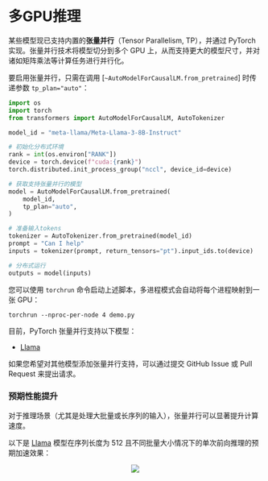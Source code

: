 <!--Copyright 2024 The HuggingFace Team. All rights reserved.

Licensed under the Apache License, Version 2.0 (the "License"); you may not use this file except in compliance with
the License. You may obtain a copy of the License at

http://www.apache.org/licenses/LICENSE-2.0

Unless required by applicable law or agreed to in writing, software distributed under the License is distributed on
an "AS IS" BASIS, WITHOUT WARRANTIES OR CONDITIONS OF ANY KIND, either express or implied. See the License for the

⚠️ Note that this file is in Markdown but contain specific syntax for our doc-builder (similar to MDX) that may not be
rendered properly in your Markdown viewer.

-->

# 多GPU推理

某些模型现已支持内置的**张量并行**（Tensor Parallelism, TP），并通过 PyTorch 实现。张量并行技术将模型切分到多个 GPU 上，从而支持更大的模型尺寸，并对诸如矩阵乘法等计算任务进行并行化。

要启用张量并行，只需在调用 [`~AutoModelForCausalLM.from_pretrained`] 时传递参数 `tp_plan="auto"`：

```python
import os
import torch
from transformers import AutoModelForCausalLM, AutoTokenizer

model_id = "meta-llama/Meta-Llama-3-8B-Instruct"

# 初始化分布式环境
rank = int(os.environ["RANK"])
device = torch.device(f"cuda:{rank}")
torch.distributed.init_process_group("nccl", device_id=device)

# 获取支持张量并行的模型
model = AutoModelForCausalLM.from_pretrained(
    model_id,
    tp_plan="auto",
)

# 准备输入tokens
tokenizer = AutoTokenizer.from_pretrained(model_id)
prompt = "Can I help"
inputs = tokenizer(prompt, return_tensors="pt").input_ids.to(device)

# 分布式运行
outputs = model(inputs)
```

您可以使用 `torchrun` 命令启动上述脚本，多进程模式会自动将每个进程映射到一张 GPU：

```
torchrun --nproc-per-node 4 demo.py
```

目前，PyTorch 张量并行支持以下模型：
* [Llama](https://huggingface.co/docs/transformers/model_doc/llama#transformers.LlamaModel)

如果您希望对其他模型添加张量并行支持，可以通过提交 GitHub Issue 或 Pull Request 来提出请求。

### 预期性能提升

对于推理场景（尤其是处理大批量或长序列的输入），张量并行可以显著提升计算速度。

以下是 [Llama](https://huggingface.co/docs/transformers/model_doc/llama#transformers.LlamaModel) 模型在序列长度为 512 且不同批量大小情况下的单次前向推理的预期加速效果：

<div style="text-align: center">
<img src="https://huggingface.co/datasets/huggingface/documentation-images/resolve/main/transformers/Meta-Llama-3-8B-Instruct%2C%20seqlen%20%3D%20512%2C%20python%2C%20w_%20compile.png">
</div>
